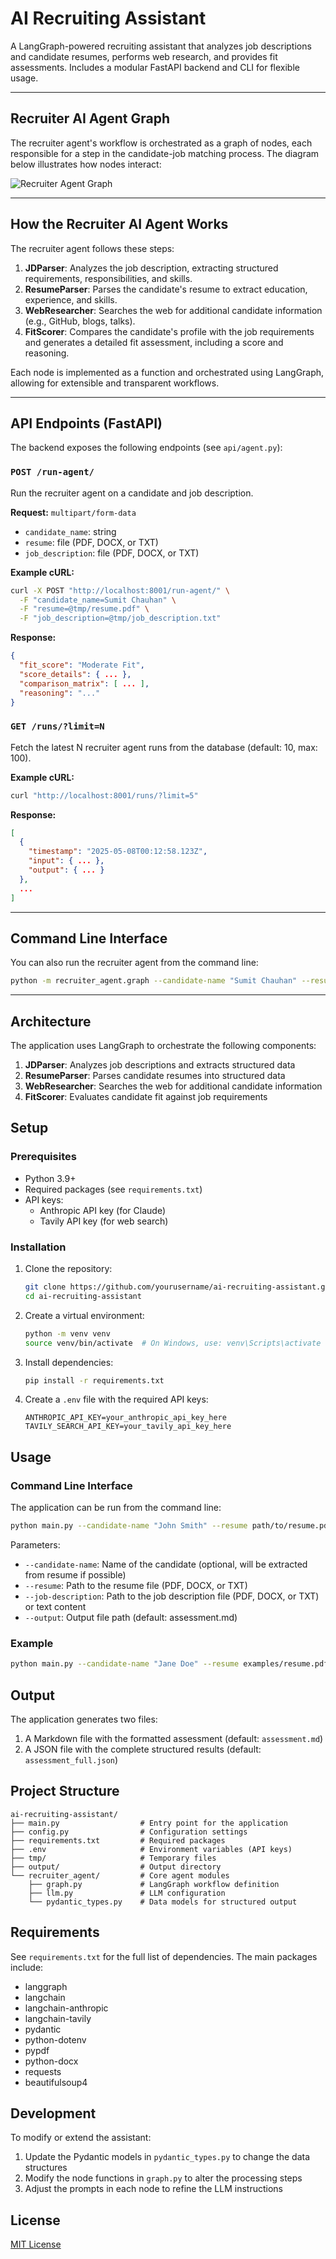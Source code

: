 # AI Recruiting Assistant

A LangGraph-powered recruiting assistant that analyzes job descriptions and candidate resumes, performs web research, and provides fit assessments. Includes a modular FastAPI backend and CLI for flexible usage.

---

## Recruiter AI Agent Graph

The recruiter agent's workflow is orchestrated as a graph of nodes, each responsible for a step in the candidate-job matching process. The diagram below illustrates how nodes interact:

![Recruiter Agent Graph](tmp/graph.png)

---

## How the Recruiter AI Agent Works

The recruiter agent follows these steps:

1. **JDParser**: Analyzes the job description, extracting structured requirements, responsibilities, and skills.
2. **ResumeParser**: Parses the candidate's resume to extract education, experience, and skills.
3. **WebResearcher**: Searches the web for additional candidate information (e.g., GitHub, blogs, talks).
4. **FitScorer**: Compares the candidate's profile with the job requirements and generates a detailed fit assessment, including a score and reasoning.

Each node is implemented as a function and orchestrated using LangGraph, allowing for extensible and transparent workflows.

---

## API Endpoints (FastAPI)

The backend exposes the following endpoints (see `api/agent.py`):

### `POST /run-agent/`
Run the recruiter agent on a candidate and job description.

**Request:** `multipart/form-data`
- `candidate_name`: string
- `resume`: file (PDF, DOCX, or TXT)
- `job_description`: file (PDF, DOCX, or TXT)

**Example cURL:**
```bash
curl -X POST "http://localhost:8001/run-agent/" \
  -F "candidate_name=Sumit Chauhan" \
  -F "resume=@tmp/resume.pdf" \
  -F "job_description=@tmp/job_description.txt"
```

**Response:**
```json
{
  "fit_score": "Moderate Fit",
  "score_details": { ... },
  "comparison_matrix": [ ... ],
  "reasoning": "..."
}
```

### `GET /runs/?limit=N`
Fetch the latest N recruiter agent runs from the database (default: 10, max: 100).

**Example cURL:**
```bash
curl "http://localhost:8001/runs/?limit=5"
```

**Response:**
```json
[
  {
    "timestamp": "2025-05-08T00:12:58.123Z",
    "input": { ... },
    "output": { ... }
  },
  ...
]
```

---

## Command Line Interface

You can also run the recruiter agent from the command line:

```bash
python -m recruiter_agent.graph --candidate-name "Sumit Chauhan" --resume tmp/resume.pdf --job-description tmp/job_description.txt
```

---

## Architecture

The application uses LangGraph to orchestrate the following components:

1. **JDParser**: Analyzes job descriptions and extracts structured data
2. **ResumeParser**: Parses candidate resumes into structured data
3. **WebResearcher**: Searches the web for additional candidate information
4. **FitScorer**: Evaluates candidate fit against job requirements

## Setup

### Prerequisites

- Python 3.9+
- Required packages (see `requirements.txt`)
- API keys:
  - Anthropic API key (for Claude)
  - Tavily API key (for web search)

### Installation

1. Clone the repository:

   ```bash
   git clone https://github.com/yourusername/ai-recruiting-assistant.git
   cd ai-recruiting-assistant
   ```

2. Create a virtual environment:

   ```bash
   python -m venv venv
   source venv/bin/activate  # On Windows, use: venv\Scripts\activate
   ```

3. Install dependencies:

   ```bash
   pip install -r requirements.txt
   ```

4. Create a `.env` file with the required API keys:
   ```
   ANTHROPIC_API_KEY=your_anthropic_api_key_here
   TAVILY_SEARCH_API_KEY=your_tavily_api_key_here
   ```

## Usage

### Command Line Interface

The application can be run from the command line:

```bash
python main.py --candidate-name "John Smith" --resume path/to/resume.pdf --job-description path/to/job_description.docx
```

Parameters:

- `--candidate-name`: Name of the candidate (optional, will be extracted from resume if possible)
- `--resume`: Path to the resume file (PDF, DOCX, or TXT)
- `--job-description`: Path to the job description file (PDF, DOCX, or TXT) or text content
- `--output`: Output file path (default: assessment.md)

### Example

```bash
python main.py --candidate-name "Jane Doe" --resume examples/resume.pdf --job-description examples/job_description.docx --output assessment_jane_doe.md
```

## Output

The application generates two files:

1. A Markdown file with the formatted assessment (default: `assessment.md`)
2. A JSON file with the complete structured results (default: `assessment_full.json`)

## Project Structure

```
ai-recruiting-assistant/
├── main.py                  # Entry point for the application
├── config.py                # Configuration settings
├── requirements.txt         # Required packages
├── .env                     # Environment variables (API keys)
├── tmp/                     # Temporary files
├── output/                  # Output directory
└── recruiter_agent/         # Core agent modules
    ├── graph.py             # LangGraph workflow definition
    ├── llm.py               # LLM configuration
    └── pydantic_types.py    # Data models for structured output
```

## Requirements

See `requirements.txt` for the full list of dependencies. The main packages include:

- langgraph
- langchain
- langchain-anthropic
- langchain-tavily
- pydantic
- python-dotenv
- pypdf
- python-docx
- requests
- beautifulsoup4

## Development

To modify or extend the assistant:

1. Update the Pydantic models in `pydantic_types.py` to change the data structures
2. Modify the node functions in `graph.py` to alter the processing steps
3. Adjust the prompts in each node to refine the LLM instructions

## License

[MIT License](LICENSE)
